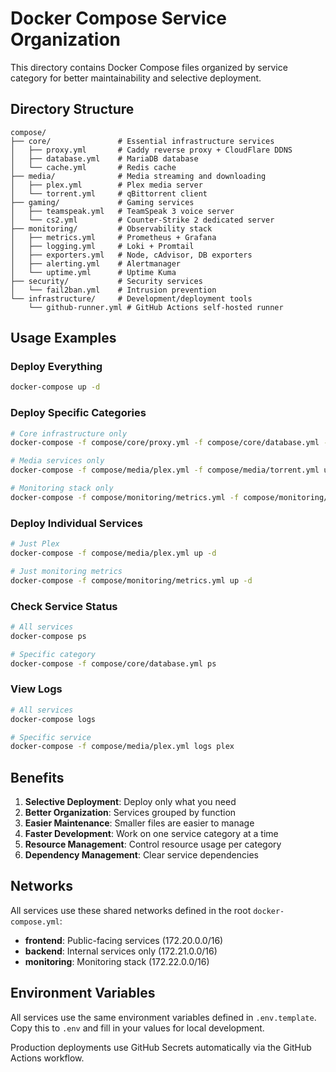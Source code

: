 # Docker Compose Service Organization

This directory contains Docker Compose files organized by service category for better maintainability and selective deployment.

## Directory Structure

```
compose/
├── core/               # Essential infrastructure services
│   ├── proxy.yml       # Caddy reverse proxy + CloudFlare DDNS
│   ├── database.yml    # MariaDB database
│   └── cache.yml       # Redis cache
├── media/              # Media streaming and downloading
│   ├── plex.yml        # Plex media server
│   └── torrent.yml     # qBittorrent client
├── gaming/             # Gaming services
│   ├── teamspeak.yml   # TeamSpeak 3 voice server
│   └── cs2.yml         # Counter-Strike 2 dedicated server
├── monitoring/         # Observability stack
│   ├── metrics.yml     # Prometheus + Grafana
│   ├── logging.yml     # Loki + Promtail
│   ├── exporters.yml   # Node, cAdvisor, DB exporters
│   ├── alerting.yml    # Alertmanager
│   └── uptime.yml      # Uptime Kuma
├── security/           # Security services
│   └── fail2ban.yml    # Intrusion prevention
└── infrastructure/     # Development/deployment tools
    └── github-runner.yml # GitHub Actions self-hosted runner
```

## Usage Examples

### Deploy Everything
```bash
docker-compose up -d
```

### Deploy Specific Categories
```bash
# Core infrastructure only
docker-compose -f compose/core/proxy.yml -f compose/core/database.yml -f compose/core/cache.yml up -d

# Media services only
docker-compose -f compose/media/plex.yml -f compose/media/torrent.yml up -d

# Monitoring stack only
docker-compose -f compose/monitoring/metrics.yml -f compose/monitoring/logging.yml up -d
```

### Deploy Individual Services
```bash
# Just Plex
docker-compose -f compose/media/plex.yml up -d

# Just monitoring metrics
docker-compose -f compose/monitoring/metrics.yml up -d
```

### Check Service Status
```bash
# All services
docker-compose ps

# Specific category
docker-compose -f compose/core/database.yml ps
```

### View Logs
```bash
# All services
docker-compose logs

# Specific service
docker-compose -f compose/media/plex.yml logs plex
```

## Benefits

1. **Selective Deployment**: Deploy only what you need
2. **Better Organization**: Services grouped by function
3. **Easier Maintenance**: Smaller files are easier to manage
4. **Faster Development**: Work on one service category at a time
5. **Resource Management**: Control resource usage per category
6. **Dependency Management**: Clear service dependencies

## Networks

All services use these shared networks defined in the root `docker-compose.yml`:

- **frontend**: Public-facing services (172.20.0.0/16)
- **backend**: Internal services only (172.21.0.0/16)  
- **monitoring**: Monitoring stack (172.22.0.0/16)

## Environment Variables

All services use the same environment variables defined in `.env.template`. Copy this to `.env` and fill in your values for local development.

Production deployments use GitHub Secrets automatically via the GitHub Actions workflow.